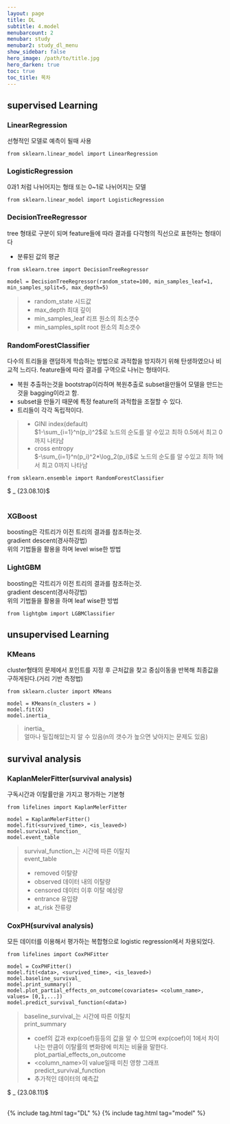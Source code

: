 ```yaml
---
layout: page
title: DL
subtitle: 4.model
menubarcount: 2
menubar: study
menubar2: study_dl_menu
show_sidebar: false
hero_image: /path/to/title.jpg
hero_darken: true
toc: true
toc_title: 목차
---
```


## supervised Learning

### LinearRegression
선형적인 모델로 예측이 될때 사용

```
from sklearn.linear_model import LinearRegression
```

### LogisticRegression
0과1 처럼 나뉘어지는 형태 또는 0~1로 나뉘어지는 모델

```
from sklearn.linear_model import LogisticRegression
```

### DecisionTreeRegressor
tree 형태로 구분이 되며 feature들에 따라 결과를 다각형의 직선으로 표현하는 형태이다
* 분류된 값의 평균

```
from sklearn.tree import DecisionTreeRegressor

model = DecisionTreeRegressor(random_state=100, min_samples_leaf=1, min_samples_split=5, max_depth=5)
```
> * random_state 시드값
> * max_depth 최대 깊이
> * min_samples_leaf 리프 원소의 최소갯수
> * min_samples_split root 원소의 최소갯수

### RandomForestClassifier
다수의 트리들을 랜덤하게 학습하는 방법으로 과적합을 방지하기 위해 탄생하였으나 비교적 느리다. feature들에 따라 결과를 구역으로 나뉘는 형태이다.  
* 복원 추출하는것을 bootstrap이라하며 복원추출로 subset을만들어 모델을 만드는것을 bagging이라고 함.  
* subset을 만들기 때문에 특정 feature의 과적합을 조절할 수 있다.  
* 트리들이 각각 독립적이다.
> * GINI index(default)  
> $1-\sum_{i=1}^n(p_i)^2$로 노드의 순도를 알 수있고 최하 0.5에서 최고 0까지 나타남  
> * cross entropy  
> $-\sum_{i=1}^n(p_i)^2*\log_2(p_i)$로 노드의 순도를 알 수있고 최하 1에서 최고 0까지 나타남

```
from sklearn.ensemble import RandomForestClassifier
```
$ _ {23.08.10}$<br/><br/>

### XGBoost
boosting은 각트리가 이전 트리의 결과를 참조하는것.  
gradient descent(경사하강법)  
위의 기법들을 활용을 하며 level wise한 방법

### LightGBM
boosting은 각트리가 이전 트리의 결과를 참조하는것.  
gradient descent(경사하강법)  
위의 기법들을 활용을 하며 leaf wise한 방법
```
from lightgbm import LGBMClassifier
```

## unsupervised Learning

### KMeans
cluster형태의 문제에서 포인트를 지정 후 근처값을 찾고 중심이동을 반복해 최종값을 구하게된다.(거리 기반 측정법)

```
from sklearn.cluster import KMeans

model = KMeans(n_clusters = )
model.fit(X)
model.inertia_
```
> inertia_  
> 얼마나 밀집해있는지 알 수 있음(n의 갯수가 높으면 낮아지는 문제도 있음)

## survival analysis
### KaplanMelerFitter(survival analysis)
구독시간과 이탈률만을 가지고 평가하는 기본형

```
from lifelines import KaplanMelerFitter

model = KaplanMelerFitter()
model.fit(<survived_time>, <is_leaved>)
model.survival_function_
model.event_table
```
> survival_function_는 시간에 따른 이탈치  
> event_table
> * removed 이탈량
> * observed 데이터 내의 이탈량
> * censored 데이터 이후 이탈 예상량
> * entrance 유입량
> * at_risk 잔류량

### CoxPH(survival analysis)
모든 데이터를 이용해서 평가하는 복합형으로 logistic regression에서 차용되었다.
```
from lifelines import CoxPHFitter

model = CoxPHFitter()
model.fit(<data>, <survived_time>, <is_leaved>)
model.baseline_survival_
model.print_summary()
model.plot_partial_effects_on_outcome(covariates= <column_name>, values= [0,1,...])
model.predict_survival_function(<data>)
```
> baseline_survival_는 시간에 따른 이탈치  
> print_summary  
> * coef의 값과 exp(coef)등등의 값을 알 수 있으며 exp(coef)이 1에서 차이나는 만큼이 이탈률의 변화량에 미치는 비율을 말한다.
> plot_partial_effects_on_outcome  
> * \<column_name\>이 value일때 미친 영향 그래프  
> predict_survival_function  
> * 추가적인 데이터의 예측값 

$ _ {23.08.11}$<br/><br/>


{% include tag.html tag="DL" %}  {% include tag.html tag="model" %}
